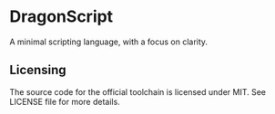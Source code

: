 # DragonScript

A minimal scripting language, with a focus on clarity.

## Licensing

The source code for the official toolchain is licensed under MIT. See LICENSE file for more details.
